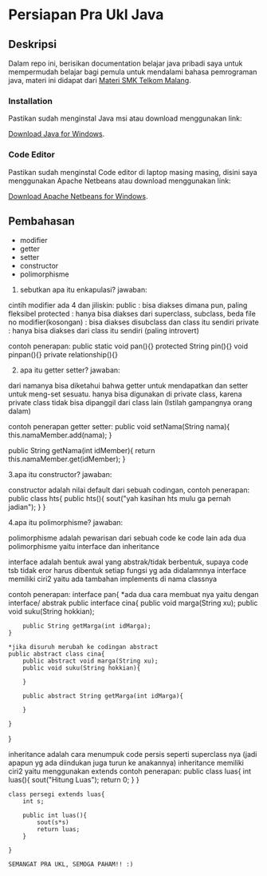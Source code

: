 # Persiapan Pra Ukl Java

## Deskripsi

Dalam repo ini, berisikan documentation belajar java pribadi saya untuk mempermudah belajar bagi pemula untuk mendalami bahasa pemrograman java, materi ini didapat dari [Materi SMK Telkom Malang](https://www.smktelkom-mlg.sch.id/).

### Installation

Pastikan sudah menginstal Java msi atau download menggunakan link:

[Download Java for Windows](https://javadl.oracle.com/webapps/download/AutoDL?BundleId=249203_b291ca3e0c8548b5a51d5a5f50063037).

### Code Editor

Pastikan sudah menginstal Code editor di laptop masing masing, disini saya menggunakan Apache Netbeans atau download menggunakan link:

[Download Apache Netbeans for Windows](https://dlcdn.apache.org/netbeans/netbeans-installers/20/Apache-NetBeans-20r1-bin-windows-x64.exe).

## Pembahasan

- modifier
- getter
- setter
- constructor
- polimorphisme

1. sebutkan apa itu enkapulasi?
   jawaban:

cintih modifier ada 4 dan jiliskin:
public : bisa diakses dimana pun, paling fleksibel
protected : hanya bisa diakses dari superclass, subclass, beda file
no modifier(kosongan) : bisa diakses disubclass dan class itu sendiri
private : hanya bisa diakses dari class itu sendiri (paling introvert)

contoh penerapan:
public static void pan(){}
protected String pin(){}
void pinpan(){}
private relationship(){}

2. apa itu getter setter?
   jawaban:

dari namanya bisa diketahui bahwa getter untuk mendapatkan dan setter untuk meng-set sesuatu. hanya bisa digunakan di private class, karena
private class tidak bisa dipanggil dari class lain (Istilah gampangnya orang dalam)

contoh penerapan getter setter:
public void setNama(String nama){
this.namaMember.add(nama);
}

public String getNama(int idMember){
return this.namaMember.get(idMember);
}

3.apa itu constructor?
jawaban:

constructor adalah nilai default dari sebuah codingan, contoh penerapan:
public class hts{
public hts(){
sout("yah kasihan hts mulu ga pernah jadian");
}
}

4.apa itu polimorphisme?
jawaban:

polimorphisme adalah pewarisan dari sebuah code ke code lain
ada dua polimorphisme yaitu interface dan inheritance

interface adalah bentuk awal yang abstrak/tidak berbentuk, supaya code tsb tidak eror harus dibentuk setiap fungsi yg ada didalamnnya
interface memiliki ciri2 yaitu ada tambahan implements di nama classnya

contoh penerapan:
interface pan{
\*ada dua cara membuat nya yaitu dengan interface/ abstrak
public interface cina{
public void marga(String xu);
public void suku(String hokkian);

        public String getMarga(int idMarga);
    }

    *jika disuruh merubah ke codingan abstract
    public abstract class cina{
        public abstract void marga(String xu);
        public void suku(String hokkian){

        }

        public abstract String getMarga(int idMarga){

        }

    }

}

inheritance adalah cara menumpuk code persis seperti superclass nya (jadi apapun yg ada diindukan juga turun ke anakannya)
inheritance memiliki ciri2 yaitu menggunakan extends
contoh penerapan:
public class luas{
int luas(){
sout("Hitung Luas");
return 0;
}
}

    class persegi extends luas{
        int s;

        public int luas(){
            sout(s*s)
            return luas;
        }

    }

    SEMANGAT PRA UKL, SEMOGA PAHAM!! :)

